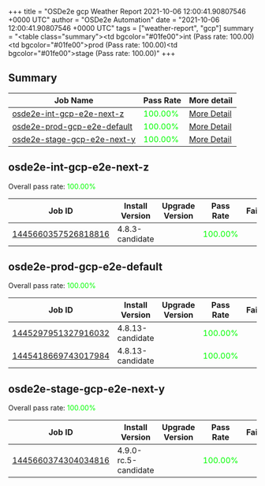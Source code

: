 +++
title = "OSDe2e gcp Weather Report 2021-10-06 12:00:41.90807546 +0000 UTC"
author = "OSDe2e Automation"
date = "2021-10-06 12:00:41.90807546 +0000 UTC"
tags = ["weather-report", "gcp"]
summary = "<table class=\"summary\"><tr><td bgcolor=\"#01fe00\"></td><td>int (Pass rate: 100.00)</td></tr><tr><td bgcolor=\"#01fe00\"></td><td>prod (Pass rate: 100.00)</td></tr><tr><td bgcolor=\"#01fe00\"></td><td>stage (Pass rate: 100.00)</td></tr></table>"
+++
## Summary

| Job Name | Pass Rate | More detail |
|----------|-----------|-------------|
|[osde2e-int-gcp-e2e-next-z](https://prow.ci.openshift.org/?job=osde2e-int-gcp-e2e-next-z)| <span style="color:#01fe00;">100.00%</span>|[More Detail](#osde2e-int-gcp-e2e-next-z)|
|[osde2e-prod-gcp-e2e-default](https://prow.ci.openshift.org/?job=osde2e-prod-gcp-e2e-default)| <span style="color:#01fe00;">100.00%</span>|[More Detail](#osde2e-prod-gcp-e2e-default)|
|[osde2e-stage-gcp-e2e-next-y](https://prow.ci.openshift.org/?job=osde2e-stage-gcp-e2e-next-y)| <span style="color:#01fe00;">100.00%</span>|[More Detail](#osde2e-stage-gcp-e2e-next-y)|



## osde2e-int-gcp-e2e-next-z

Overall pass rate: <span style="color:#01fe00;">100.00%</span>

| Job ID | Install Version | Upgrade Version | Pass Rate | Failures |
|--------|-----------------|-----------------|-----------|----------|
[1445660357526818816](https://prow.ci.openshift.org/view/gs/origin-ci-test/logs/osde2e-int-gcp-e2e-next-z/1445660357526818816) | 4.8.3-candidate |  | <span style="color:#01fe00;">100.00%</span>|



## osde2e-prod-gcp-e2e-default

Overall pass rate: <span style="color:#01fe00;">100.00%</span>

| Job ID | Install Version | Upgrade Version | Pass Rate | Failures |
|--------|-----------------|-----------------|-----------|----------|
[1445297951327916032](https://prow.ci.openshift.org/view/gs/origin-ci-test/logs/osde2e-prod-gcp-e2e-default/1445297951327916032) | 4.8.13-candidate |  | <span style="color:#01fe00;">100.00%</span>|
[1445418669743017984](https://prow.ci.openshift.org/view/gs/origin-ci-test/logs/osde2e-prod-gcp-e2e-default/1445418669743017984) | 4.8.13-candidate |  | <span style="color:#01fe00;">100.00%</span>|



## osde2e-stage-gcp-e2e-next-y

Overall pass rate: <span style="color:#01fe00;">100.00%</span>

| Job ID | Install Version | Upgrade Version | Pass Rate | Failures |
|--------|-----------------|-----------------|-----------|----------|
[1445660374304034816](https://prow.ci.openshift.org/view/gs/origin-ci-test/logs/osde2e-stage-gcp-e2e-next-y/1445660374304034816) | 4.9.0-rc.5-candidate |  | <span style="color:#01fe00;">100.00%</span>|




